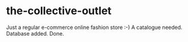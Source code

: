 # the-collective-outlet
Just a regular e-commerce online fashion store :-)
A catalogue needed.
Database added.
Done.
